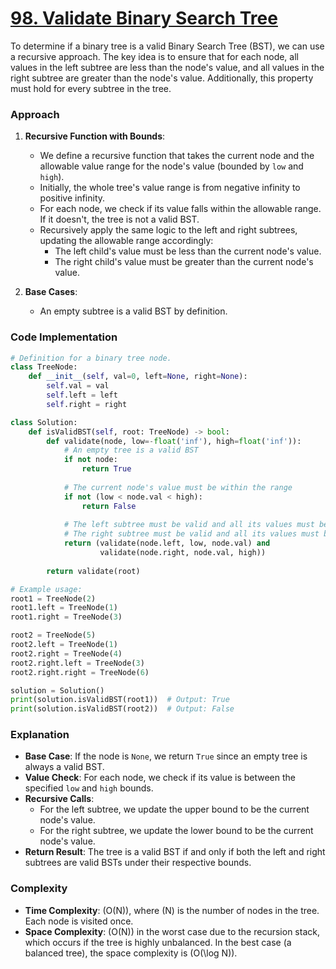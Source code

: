 # [98. Validate Binary Search Tree](https://leetcode.com/problems/validate-binary-search-tree/description/)

To determine if a binary tree is a valid Binary Search Tree (BST), we can use a recursive approach. The key idea is to ensure that for each node, all values in the left subtree are less than the node's value, and all values in the right subtree are greater than the node's value. Additionally, this property must hold for every subtree in the tree.

### Approach

1. **Recursive Function with Bounds**:
   - We define a recursive function that takes the current node and the allowable value range for the node's value (bounded by `low` and `high`).
   - Initially, the whole tree's value range is from negative infinity to positive infinity.
   - For each node, we check if its value falls within the allowable range. If it doesn't, the tree is not a valid BST.
   - Recursively apply the same logic to the left and right subtrees, updating the allowable range accordingly:
     - The left child's value must be less than the current node's value.
     - The right child's value must be greater than the current node's value.

2. **Base Cases**:
   - An empty subtree is a valid BST by definition.

### Code Implementation

```python
# Definition for a binary tree node.
class TreeNode:
    def __init__(self, val=0, left=None, right=None):
        self.val = val
        self.left = left
        self.right = right

class Solution:
    def isValidBST(self, root: TreeNode) -> bool:
        def validate(node, low=-float('inf'), high=float('inf')):
            # An empty tree is a valid BST
            if not node:
                return True
            
            # The current node's value must be within the range
            if not (low < node.val < high):
                return False
            
            # The left subtree must be valid and all its values must be < node.val
            # The right subtree must be valid and all its values must be > node.val
            return (validate(node.left, low, node.val) and
                    validate(node.right, node.val, high))
        
        return validate(root)

# Example usage:
root1 = TreeNode(2)
root1.left = TreeNode(1)
root1.right = TreeNode(3)

root2 = TreeNode(5)
root2.left = TreeNode(1)
root2.right = TreeNode(4)
root2.right.left = TreeNode(3)
root2.right.right = TreeNode(6)

solution = Solution()
print(solution.isValidBST(root1))  # Output: True
print(solution.isValidBST(root2))  # Output: False
```

### Explanation

- **Base Case**: If the node is `None`, we return `True` since an empty tree is always a valid BST.
- **Value Check**: For each node, we check if its value is between the specified `low` and `high` bounds.
- **Recursive Calls**:
  - For the left subtree, we update the upper bound to be the current node's value.
  - For the right subtree, we update the lower bound to be the current node's value.
- **Return Result**: The tree is a valid BST if and only if both the left and right subtrees are valid BSTs under their respective bounds.

### Complexity

- **Time Complexity**: \(O(N)\), where \(N\) is the number of nodes in the tree. Each node is visited once.
- **Space Complexity**: \(O(N)\) in the worst case due to the recursion stack, which occurs if the tree is highly unbalanced. In the best case (a balanced tree), the space complexity is \(O(\log N)\).
